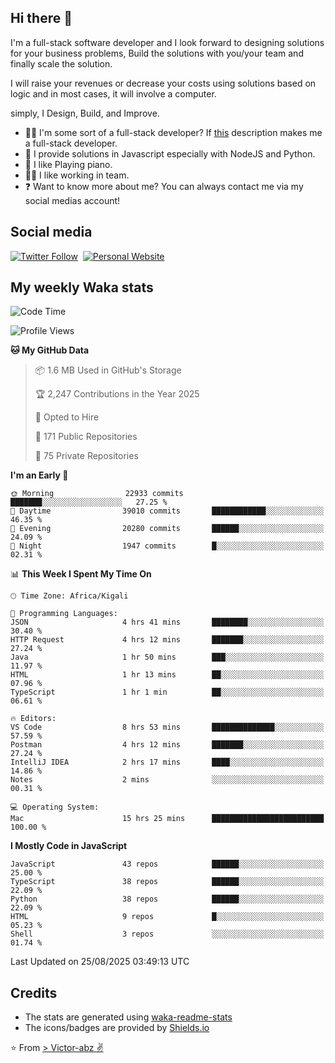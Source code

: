 ## Hi there 👋
I'm a full-stack software developer and I look forward to designing solutions for your business problems, Build the solutions with you/your team and finally scale the solution.

I will raise your revenues or decrease your costs using solutions based on logic and in most cases, it will involve a computer.

simply, I Design, Build, and Improve.

- 👨‍💻 I'm some sort of a full-stack developer? If [this](https://www.w3schools.com/whatis/whatis_fullstack.asp) description makes me a full-stack developer.
- 🌱 I provide solutions in Javascript especially with NodeJS and Python. 
- 🎹 I like Playing piano.
- 👯‍♀️ I like working in team.
- ❓ Want to know more about me? You can always contact me via my social medias account!

## Social media
[![Twitter Follow](https://img.shields.io/twitter/follow/vicky_abz?color=%231DA1F2&label=Twitter&style=for-the-badge&logo=twitter&logoColor=ffffff)](https://twitter.com/vicky_abz)
‎‎ [![Personal Website](https://img.shields.io/static/v1?label=visit&message=victor-abz.com&color=%235F021F&style=for-the-badge)](https://victor-abz.com/)

## My weekly Waka stats
<!--START_SECTION:waka-->
![Code Time](http://img.shields.io/badge/Code%20Time-2%2C002%20hrs%2013%20mins-blue)

![Profile Views](http://img.shields.io/badge/Profile%20Views-0-blue)

**🐱 My GitHub Data** 

> 📦 1.6 MB Used in GitHub's Storage 
 > 
> 🏆 2,247 Contributions in the Year 2025
 > 
> 💼 Opted to Hire
 > 
> 📜 171 Public Repositories 
 > 
> 🔑 75 Private Repositories 
 > 
**I'm an Early 🐤** 

```text
🌞 Morning                22933 commits       ███████░░░░░░░░░░░░░░░░░░   27.25 % 
🌆 Daytime                39010 commits       ████████████░░░░░░░░░░░░░   46.35 % 
🌃 Evening                20280 commits       ██████░░░░░░░░░░░░░░░░░░░   24.09 % 
🌙 Night                  1947 commits        █░░░░░░░░░░░░░░░░░░░░░░░░   02.31 % 
```


📊 **This Week I Spent My Time On** 

```text
🕑︎ Time Zone: Africa/Kigali

💬 Programming Languages: 
JSON                     4 hrs 41 mins       ████████░░░░░░░░░░░░░░░░░   30.40 % 
HTTP Request             4 hrs 12 mins       ███████░░░░░░░░░░░░░░░░░░   27.24 % 
Java                     1 hr 50 mins        ███░░░░░░░░░░░░░░░░░░░░░░   11.97 % 
HTML                     1 hr 13 mins        ██░░░░░░░░░░░░░░░░░░░░░░░   07.96 % 
TypeScript               1 hr 1 min          ██░░░░░░░░░░░░░░░░░░░░░░░   06.61 % 

🔥 Editors: 
VS Code                  8 hrs 53 mins       ██████████████░░░░░░░░░░░   57.59 % 
Postman                  4 hrs 12 mins       ███████░░░░░░░░░░░░░░░░░░   27.24 % 
IntelliJ IDEA            2 hrs 17 mins       ████░░░░░░░░░░░░░░░░░░░░░   14.86 % 
Notes                    2 mins              ░░░░░░░░░░░░░░░░░░░░░░░░░   00.31 % 

💻 Operating System: 
Mac                      15 hrs 25 mins      █████████████████████████   100.00 % 
```

**I Mostly Code in JavaScript** 

```text
JavaScript               43 repos            ██████░░░░░░░░░░░░░░░░░░░   25.00 % 
TypeScript               38 repos            ██████░░░░░░░░░░░░░░░░░░░   22.09 % 
Python                   38 repos            ██████░░░░░░░░░░░░░░░░░░░   22.09 % 
HTML                     9 repos             █░░░░░░░░░░░░░░░░░░░░░░░░   05.23 % 
Shell                    3 repos             ░░░░░░░░░░░░░░░░░░░░░░░░░   01.74 % 
```




 Last Updated on 25/08/2025 03:49:13 UTC
<!--END_SECTION:waka-->

## Credits
- The stats are generated using [waka-readme-stats](https://github.com/anmol098/waka-readme-stats)
- The icons/badges are provided by [Shields.io](https://shields.io/)

⭐️ From [> Victor-abz ✌](https://victor-abz.com/)

